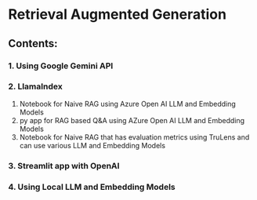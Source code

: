 # Retrieval Augmented Generation

## Contents:

### 1. Using Google Gemini API

### 2. LlamaIndex

1. Notebook for Naive RAG using Azure Open AI LLM and Embedding Models
2. py app for RAG based Q&A using AZure Open AI LLM and Embedding Models
3. Notebook for Naive RAG that has evaluation metrics using TruLens and can use various LLM and Embedding Models

### 3. Streamlit app with OpenAI

### 4. Using Local LLM and Embedding Models